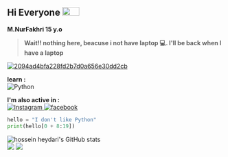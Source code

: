 ## Hi Everyone <img src = "https://raw.githubusercontent.com/rahulbanerjee26/githubProfileReadmeGenerator/main/gifs/wave.gif" width = 40px height='20px'>


**M.NurFakhri 15 y.o**
> **Wait!! nothing here, beacuse i not have laptop 💻. I'll be back when I have a laptop**
 
<a href="https://imgbb.com/"><img src="https://i.ibb.co/wQF2r0k/2094ad4bfa228fd2b7d0a656e30dd2cb.gif" alt="2094ad4bfa228fd2b7d0a656e30dd2cb" border="0"></a>

****learn  :**** <br>
![Python](https://img.shields.io/badge/python-3670A0?style=for-the-badge&logo=python&logoColor=ffdd54)

****I'm also active in :****<br>
  <a target="_blank" rel="noopener noreferrer" href="https://www.instagram.com/nurfakhri.id">
    <img alt="Instagram" src="https://img.shields.io/badge/Instagram-E4405F?style=for-the-badge&logo=instagram&logoColor=white"/>
  </a>   <a target="_blank" rel="noopener noreferrer" href="https://www.facebook.com/profile.php?id=100093215135754&mibextid=ZbWKwL">
    <img alt="facebook" src="https://img.shields.io/badge/facebook-%231877F2.svg?style=for-the-badge&logo=Facebook&logoColor=white"/>
  </a>

```py
hello = "I don't like Python"
print(hello[0 + 8:19])
```

  <img src="https://github-readme-stats.vercel.app/api?username=musisipi&show_icons=true&include_all_commits=true&theme=monokai" alt="hossein heydari's GitHub stats" /><br />
  <img src="https://github-readme-streak-stats.herokuapp.com/?user=musisipi&theme=monokai"/>
  <img src="https://github-readme-stats.vercel.app/api/top-langs/?user=musisipi&layout=compact&theme=monokai&langs_count=12"/><br />
</p>
